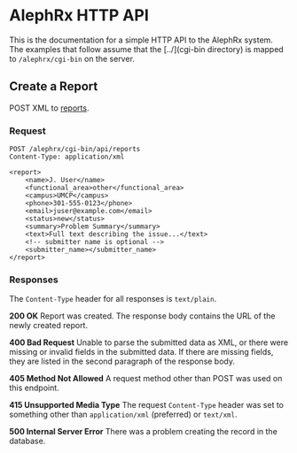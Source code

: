 AlephRx HTTP API
================

This is the documentation for a simple HTTP API to the AlephRx system. The
examples that follow assume that the [../](cgi-bin directory) is mapped to
`/alephrx/cgi-bin` on the server.

## Create a Report

POST XML to [reports](reports).

### Request

    POST /alephrx/cgi-bin/api/reports
    Content-Type: application/xml

    <report>
        <name>J. User</name>
        <functional_area>other</functional_area>
        <campus>UMCP</campus>
        <phone>301-555-0123</phone>
        <email>juser@example.com</email>
        <status>new</status>
        <summary>Problem Summary</summary>
        <text>Full text describing the issue...</text>
        <!-- submitter name is optional -->
        <submitter_name></submitter_name>
    </report>

### Responses

The `Content-Type` header for all responses is `text/plain`.

**200 OK** Report was created. The response body contains the URL of the newly
created report.

**400 Bad Request** Unable to parse the submitted data as XML, or there were
missing or invalid fields in the submitted data. If there are missing fields,
they are listed in the second paragraph of the response body.

**405 Method Not Allowed** A request method other than POST was used on this
endpoint.

**415 Unsupported Media Type** The request `Content-Type` header was set to
something other than `application/xml` (preferred) or `text/xml`.

**500 Internal Server Error** There was a problem creating the record in the
database.
